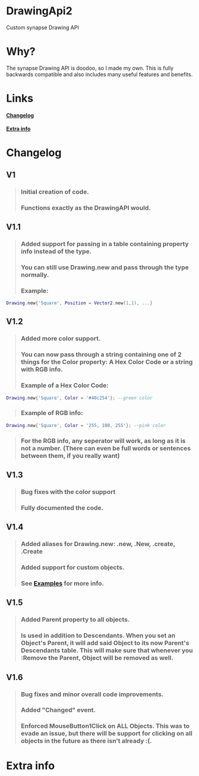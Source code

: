 # DrawingApi2
Custom synapse Drawing API

# Why?
The synapse Drawing API is doodoo, so I made my own. This is fully backwards compatible and also includes many useful features and benefits.

# Links

#### [Changelog](#changelog)
#### [Extra info](#extra-info-1)

# Changelog

## V1
> ### Initial creation of code.
> ### Functions exactly as the DrawingAPI would.

## V1.1
> ### Added support for passing in a table containing property info instead of the type.
> ### You can still use Drawing.new and pass through the type normally.
> ### Example:
 ```lua
 Drawing.new{'Square', Position = Vector2.new(1,1), ...}
 ```

## V1.2
> ### Added more color support.
> ### You can now pass through a string containing one of 2 things for the Color property: A Hex Color Code or a string with RGB info.
> ### Example of a Hex Color Code:
  ```lua
  Drawing.new{'Square', Color = '#40c254'}; --green color
  ```
> ### Example of RGB info:
  ```lua
  Drawing.new{'Square', Color = '255, 100, 255'}; --pink color
  ```
> ### For the RGB info, any seperator will work, as long as it is not a number. (There can even be full words or sentences between them, if you really want)

## V1.3
> ### Bug fixes with the color support
> ### Fully documented the code.

## V1.4
> ### Added aliases for Drawing.new: .new, .New, .create, .Create
> ### Added support for custom objects.
> ### See [Examples](/examples) for more info.

## V1.5
> ### Added Parent property to all objects.
> ### Is used in addition to Descendants. When you set an Object's Parent, it will add said Object to its now Parent's Descendants table. This will make sure that whenever you :Remove the Parent, Object will be removed as well.

## V1.6
> ### Bug fixes and minor overall code improvements.
> ### Added "Changed" event.
> ### Enforced MouseButton1Click on ALL Objects. This was to evade an issue, but there will be support for clicking on all objects in the future as there isn't already :(.


# Extra info
